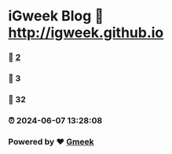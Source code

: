 # iGweek Blog :link: http://igweek.github.io 
### :page_facing_up: [2](http://igweek.github.io/tag.html) 
### :speech_balloon: 3 
### :hibiscus: 32 
### :alarm_clock: 2024-06-07 13:28:08 
### Powered by :heart: [Gmeek](https://github.com/Meekdai/Gmeek)

